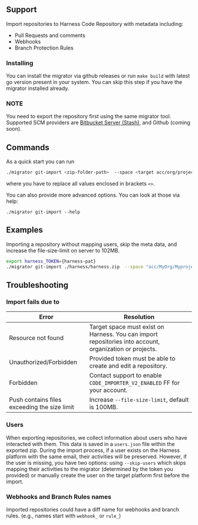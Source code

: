 ## Support
Import repositories to Harness Code Repository with metadata including:
- Pull Requests and comments
- Webhooks
- Branch Protection Rules

### Installing
You can install the migrator via github releases or run `make build` with latest go version present in your system. You can skip this step if you have the migrator installed already.

### NOTE 
You need to export the repository first using the same migrator tool. Supported SCM providers are [Bitbucket Server (Stash)](cmd/stash/README.md), and Github (coming soon).

## Commands 
As a quick start you can run 

```sh
./migrator git-import <zip-folder-path>  --space <target acc/org/project> --endpoint <harness-url> --token <token>
```

where you have to replace all values enclosed in brackets `<>`.

You can also provide more advanced options. You can look at those via help: 
```
./migrator git-import --help
```
## Examples

Importing a repository without mapping users, skip the meta data, and increase the file-size-limit on server to 102MB.
```sh
export harness_TOKEN={harness-pat}
./migrator git-import ./harness/harness.zip  --space "acc/MyOrg/Myproject" --endpoint "https://app.harness.io/"  --skip-users  --skip-pr --skip-webhook --skip-rule --file-size-limit 102000000
```

## Troubleshooting

### Import fails due to

| Error | Resolution |
|---|---|
| Resource not found | Target space must exist on Harness. You can import repositories into account, organization or projects. |
| Unauthorized/Forbidden | Provided token must be able to create and edit a repository. |
| Forbidden | Contact support to enable `CODE_IMPORTER_V2_ENABLED` FF for your account. |
| Push contains files exceeding the size limit | Increase `--file-size-limit`, default is 100MB. |

### Users
When exporting repositories, we collect information about users who have interacted with them. This data is saved in a `users.json` file within the exported zip. During the import process, if a user exists on the Harness platform with the same email, their activities will be preserved. However, if the user is missing, you have two options: using `--skip-users` which skips mapping their activities to the migrator (determined by the token you provided) or manually create the user on the target platform first before the import.

### Webhooks and Branch Rules names
Imported repositories could have a diff name for webhooks and branch rules. (e.g., names start with `webhook_` or `rule_`)

